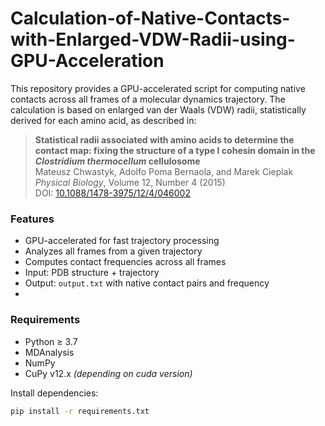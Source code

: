 # Calculation-of-Native-Contacts-with-Enlarged-VDW-Radii-using-GPU-Acceleration
This repository provides a GPU-accelerated script for computing native contacts across all frames of a molecular dynamics trajectory. The calculation is based on enlarged van der Waals (VDW) radii, statistically derived for each amino acid, as described in:
> **Statistical radii associated with amino acids to determine the contact map: fixing the structure of a type I cohesin domain in the *Clostridium thermocellum* cellulosome**  
> Mateusz Chwastyk, Adolfo Poma Bernaola, and Marek Cieplak  
> *Physical Biology*, Volume 12, Number 4 (2015)  
> DOI: [10.1088/1478-3975/12/4/046002](https://doi.org/10.1088/1478-3975/12/4/046002)

### Features
- GPU-accelerated for fast trajectory processing
- Analyzes all frames from a given trajectory
- Computes contact frequencies across all frames
- Input: PDB structure + trajectory
- Output: `output.txt` with native contact pairs and frequency
- 
### Requirements
- Python ≥ 3.7
- MDAnalysis
- NumPy
- CuPy v12.x *(depending on cuda version)*

Install dependencies:

```bash
pip install -r requirements.txt
